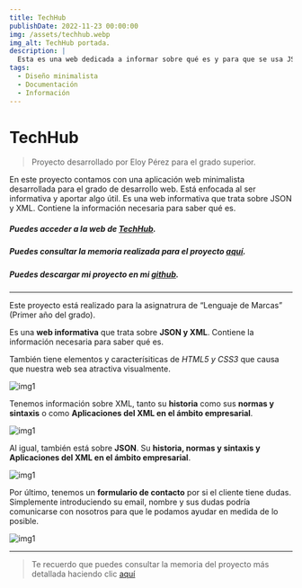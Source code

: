 ```yaml
---
title: TechHub
publishDate: 2022-11-23 00:00:00
img: /assets/techhub.webp
img_alt: TechHub portada.
description: |
  Esta es una web dedicada a informar sobre qué es y para que se usa JSON y XML. Está más enfocada en el diseño que en las funcionalides. Busca ser una web atractiva, minimalista y sencilla.
tags:
  - Diseño minimalista
  - Documentación
  - Información
---
```


# TechHub
> Proyecto desarrollado por Eloy Pérez para el grado superior.

En este proyecto contamos con una aplicación web minimalista desarrollada para el grado de desarrollo web.
Está enfocada al ser informativa y aportar algo útil. Es una web informativa que trata sobre JSON y XML. Contiene la información necesaria para saber qué es.

##### Puedes acceder a la web de <a href="https://proyecto-1-eloy6lega.firebaseapp.com/">TechHub</a>.

##### Puedes consultar la memoria realizada para el proyecto [aquí](/assets/work/techhub/TechHubMemoria.pdf).

##### Puedes descargar mi proyecto en mi <a href="https://github.com/eloypgweb/TechHub">github</a>.

<hr>

Este proyecto está realizado para la asignatrura de “Lenguaje de Marcas” (Primer año del grado).

Es una **web informativa** que trata sobre **JSON y XML**. Contiene la información necesaria para saber qué es.

También tiene elementos y caracterísiticas de *HTML5 y CSS3* que causa que nuestra web sea atractiva visualmente.

![img1](/assets/work/techhub/TechHub1.webp)

Tenemos información sobre XML, tanto su **historia** como sus **normas y sintaxis** o como **Aplicaciones del XML en el ámbito empresarial**.

![img1](/assets/work/techhub/TechHub2.webp)

Al igual, también está sobre **JSON**. Su **historia, normas y sintaxis y Aplicaciones del XML en el ámbito empresarial**.

![img1](/assets/work/techhub/TechHub3.webp)

Por último, tenemos un **formulario de contacto** por si el cliente tiene dudas. Simplemente introduciendo su email, nombre y sus dudas podría comunicarse con nosotros para que le podamos ayudar en medida de lo posible.

![img1](/assets/work/techhub/TechHub4.webp)

<hr>

> Te recuerdo que puedes consultar la memoria del proyecto más detallada haciendo clic [aquí](/assets/work/techhub/TechHubMemoria.pdf)